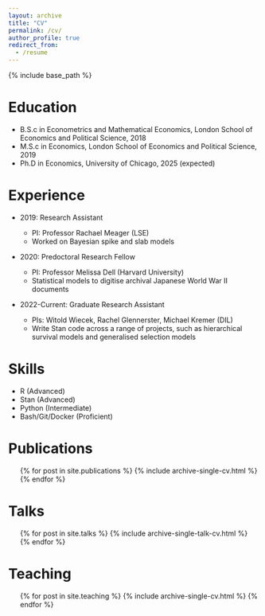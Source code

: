 ```yaml
---
layout: archive
title: "CV"
permalink: /cv/
author_profile: true
redirect_from:
  - /resume
---
```


{% include base_path %}

Education
======
* B.S.c in Econometrics and Mathematical Economics, London School of Economics and Political Science, 2018
* M.S.c in Economics, London School of Economics and Political Science, 2019
* Ph.D in Economics, University of Chicago, 2025 (expected)

Experience
======
* 2019: Research Assistant
  * PI: Professor Rachael Meager (LSE)
  * Worked on Bayesian spike and slab models 

* 2020: Predoctoral Research Fellow
  * PI: Professor Melissa Dell (Harvard University)
  * Statistical models to digitise archival Japanese World War II documents

* 2022-Current: Graduate Research Assistant
  * PIs: Witold Wiecek, Rachel Glennerster, Michael Kremer (DIL)
  * Write Stan code across a range of projects, such as hierarchical survival models and generalised selection models
  
Skills
======
* R (Advanced)
* Stan (Advanced)
* Python (Intermediate)
* Bash/Git/Docker (Proficient)

Publications
======
  <ul>{% for post in site.publications %}
    {% include archive-single-cv.html %}
  {% endfor %}</ul>
  
Talks
======
  <ul>{% for post in site.talks %}
    {% include archive-single-talk-cv.html %}
  {% endfor %}</ul>
  
Teaching
======
  <ul>{% for post in site.teaching %}
    {% include archive-single-cv.html %}
  {% endfor %}</ul>
  
